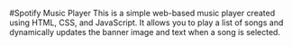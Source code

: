 #Spotify Music Player
This is a simple web-based music player created using HTML, CSS, and JavaScript. It allows you to play a list of songs and dynamically updates the banner image and text when a song is selected.
